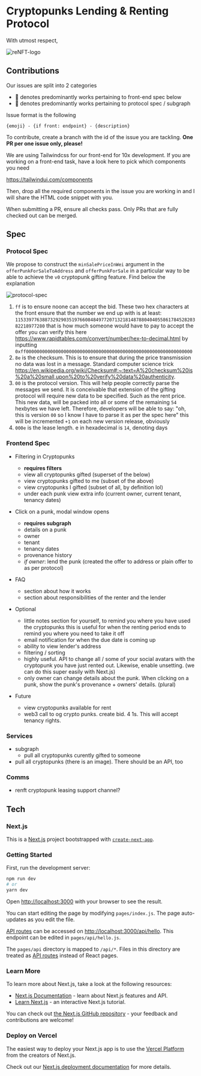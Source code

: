 # Cryptopunks Lending & Renting Protocol


With utmost respect,

![reNFT-logo](https://user-images.githubusercontent.com/13678461/111640139-cd885a00-87f3-11eb-89dd-4373e4de378d.png)

## Contributions

Our issues are split into 2 categories

- 🎨 denotes predominantly works pertaining to front-end spec below
- 🧠 denotes predominantly works pertaining to protocol spec / subgraph

Issue format is the following

`{emoji} - {if front: endpoint} - {description}`

To contribute, create a branch with the id of the issue you are tackling. **One PR per one issue only, please!**

We are using Tailwindcss for our front-end for 10x development. If you are working on a front-end task, have a look here to pick which components you need

https://tailwindui.com/components

Then, drop all the required components in the issue you are working in and I will share the HTML code snippet with you.

When submitting a PR, ensure all checks pass. Only PRs that are fully checked out can be merged.

## Spec

### Protocol Spec

We propose to construct the `minSalePriceInWei` argument in the `offerPunkForSaleToAddress` and `offerPunkForSale` in a particular way to be able to achieve the `v0` cryptopunk gifting feature. Find below the explanation

![protocol-spec](https://cdn.discordapp.com/attachments/750048504377770104/830171125836414999/photo_2021-04-09_21-00-37.jpg)

1. `ff` is to ensure noone can accept the bid. These two hex characters at the front ensure that the number we end up with is at least:
`115339776388732929035197660848497720713218148788040405586178452820382218977280`
that is how much someone would have to pay to accept the offer
you can verify this here
https://www.rapidtables.com/convert/number/hex-to-decimal.html
by inputting
`0xff00000000000000000000000000000000000000000000000000000000000000`
2. `8e` is the checksum. This is to ensure that during the price transmission no data was lost in a message. Standard computer science trick
https://en.wikipedia.org/wiki/Checksum#:~:text=A%20checksum%20is%20a%20small,upon%20to%20verify%20data%20authenticity.
3. `00` is the protocol version. This will help people correctly parse the messages we send. It is conceivable that extension of the gifting protocol will require new data to be specified. Such as the rent price. This new data, will be packed into all or some of the remaining `54` hexbytes we have left. Therefore, developers will be able to say: "oh, this is version `00` so I know I have to parse it as per the spec here"
this will be incremented `+1` on each new version release, obviously
4. `000e` is the lease length. e in hexadecimal is `14`, denoting days

### Frontend Spec

- Filtering in Cryptopunks
  - **requires filters**
  - view all cryptopunks gifted (superset of the below)
  - view cryptopunks gifted to me (subset of the above)
  - view cryptopunks I gifted (subset of all, by definition lol)
  - under each punk view extra info (current owner, current tenant, tenancy dates)
- Click on a punk, modal window opens
  - **requires subgraph**
  - details on a punk
  - owner
  - tenant
  - tenancy dates
  - provenance history
  - *if owner*: lend the punk (created the offer to address or plain offer to as per protocol)
- FAQ
  - section about how it works
  - section about responsibilities of the renter and the lender

- Optional
  - little notes section for yourself, to remind you where you have used the cryptopunks
    this is useful for when the renting period ends to remind you where you need to take it off
  - email notification for when the due date is coming up
  - ability to view lender's address
  - filtering / sorting
  - highly useful. API to change all / some of your social avatars with the cryptopunk you have just rented out. Likewise, enable unsetting. (we can do this super easily with Next.js)
  - only owner can change details about the punk. When clicking on a punk, show the punk's provenance + owners' details. (plural)

- Future
  - view cryptopunks available for rent
  - web3 call to og crypto punks. create bid. 4 1s. This will accept tenancy rights.

### Services

- subgraph
  - pull all cryptopunks curently gifted to someone
- pull all cryptopunks (there is an image). There should be an API, too

### Comms

- renft cryptopunk leasing support channel?

## Tech

### Next.js

This is a [Next.js](https://nextjs.org/) project bootstrapped with [`create-next-app`](https://github.com/vercel/next.js/tree/canary/packages/create-next-app).

### Getting Started

First, run the development server:

```bash
npm run dev
# or
yarn dev
```

Open [http://localhost:3000](http://localhost:3000) with your browser to see the result.

You can start editing the page by modifying `pages/index.js`. The page auto-updates as you edit the file.

[API routes](https://nextjs.org/docs/api-routes/introduction) can be accessed on [http://localhost:3000/api/hello](http://localhost:3000/api/hello). This endpoint can be edited in `pages/api/hello.js`.

The `pages/api` directory is mapped to `/api/*`. Files in this directory are treated as [API routes](https://nextjs.org/docs/api-routes/introduction) instead of React pages.

### Learn More

To learn more about Next.js, take a look at the following resources:

- [Next.js Documentation](https://nextjs.org/docs) - learn about Next.js features and API.
- [Learn Next.js](https://nextjs.org/learn) - an interactive Next.js tutorial.

You can check out [the Next.js GitHub repository](https://github.com/vercel/next.js/) - your feedback and contributions are welcome!

### Deploy on Vercel

The easiest way to deploy your Next.js app is to use the [Vercel Platform](https://vercel.com/new?utm_medium=default-template&filter=next.js&utm_source=create-next-app&utm_campaign=create-next-app-readme) from the creators of Next.js.

Check out our [Next.js deployment documentation](https://nextjs.org/docs/deployment) for more details.
